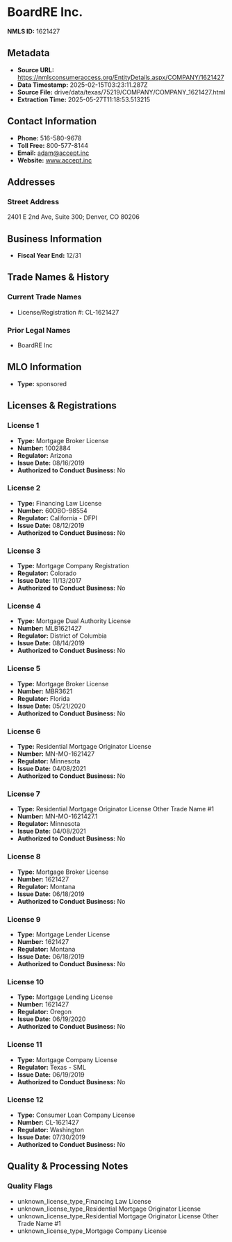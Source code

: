 # BoardRE Inc.

**NMLS ID:** 1621427

## Metadata
- **Source URL:** https://nmlsconsumeraccess.org/EntityDetails.aspx/COMPANY/1621427
- **Data Timestamp:** 2025-02-15T03:23:11.287Z
- **Source File:** drive/data/texas/75219/COMPANY/COMPANY_1621427.html
- **Extraction Time:** 2025-05-27T11:18:53.513215

## Contact Information
- **Phone:** 516-580-9678
- **Toll Free:** 800-577-8144
- **Email:** adam@accept.inc
- **Website:** www.accept.inc

## Addresses
### Street Address
2401 E 2nd Ave, Suite 300; Denver, CO 80206

## Business Information
- **Fiscal Year End:** 12/31

## Trade Names & History
### Current Trade Names
- License/Registration #: CL-1621427

### Prior Legal Names
- BoardRE Inc

## MLO Information
- **Type:** sponsored

## Licenses & Registrations

### License 1
- **Type:** Mortgage Broker License
- **Number:** 1002884
- **Regulator:** Arizona
- **Issue Date:** 08/16/2019
- **Authorized to Conduct Business:** No

### License 2
- **Type:** Financing Law License
- **Number:** 60DBO-98554
- **Regulator:** California - DFPI
- **Issue Date:** 08/12/2019
- **Authorized to Conduct Business:** No

### License 3
- **Type:** Mortgage Company Registration
- **Regulator:** Colorado
- **Issue Date:** 11/13/2017
- **Authorized to Conduct Business:** No

### License 4
- **Type:** Mortgage Dual Authority License
- **Number:** MLB1621427
- **Regulator:** District of Columbia
- **Issue Date:** 08/14/2019
- **Authorized to Conduct Business:** No

### License 5
- **Type:** Mortgage Broker License
- **Number:** MBR3621
- **Regulator:** Florida
- **Issue Date:** 05/21/2020
- **Authorized to Conduct Business:** No

### License 6
- **Type:** Residential Mortgage Originator License
- **Number:** MN-MO-1621427
- **Regulator:** Minnesota
- **Issue Date:** 04/08/2021
- **Authorized to Conduct Business:** No

### License 7
- **Type:** Residential Mortgage Originator License Other Trade Name #1
- **Number:** MN-MO-1621427.1
- **Regulator:** Minnesota
- **Issue Date:** 04/08/2021
- **Authorized to Conduct Business:** No

### License 8
- **Type:** Mortgage Broker License
- **Number:** 1621427
- **Regulator:** Montana
- **Issue Date:** 06/18/2019
- **Authorized to Conduct Business:** No

### License 9
- **Type:** Mortgage Lender License
- **Number:** 1621427
- **Regulator:** Montana
- **Issue Date:** 06/18/2019
- **Authorized to Conduct Business:** No

### License 10
- **Type:** Mortgage Lending License
- **Number:** 1621427
- **Regulator:** Oregon
- **Issue Date:** 06/19/2020
- **Authorized to Conduct Business:** No

### License 11
- **Type:** Mortgage Company License
- **Regulator:** Texas - SML
- **Issue Date:** 06/19/2019
- **Authorized to Conduct Business:** No

### License 12
- **Type:** Consumer Loan Company License
- **Number:** CL-1621427
- **Regulator:** Washington
- **Issue Date:** 07/30/2019
- **Authorized to Conduct Business:** No

## Quality & Processing Notes
### Quality Flags
- unknown_license_type_Financing Law License
- unknown_license_type_Residential Mortgage Originator License
- unknown_license_type_Residential Mortgage Originator License Other Trade Name #1
- unknown_license_type_Mortgage Company License
